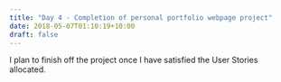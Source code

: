 ```yaml
---
title: "Day 4 - Completion of personal portfolio webpage project"
date: 2018-05-07T01:10:19+10:00
draft: false
---
```

I plan to finish off the project once I have satisfied the User Stories allocated.